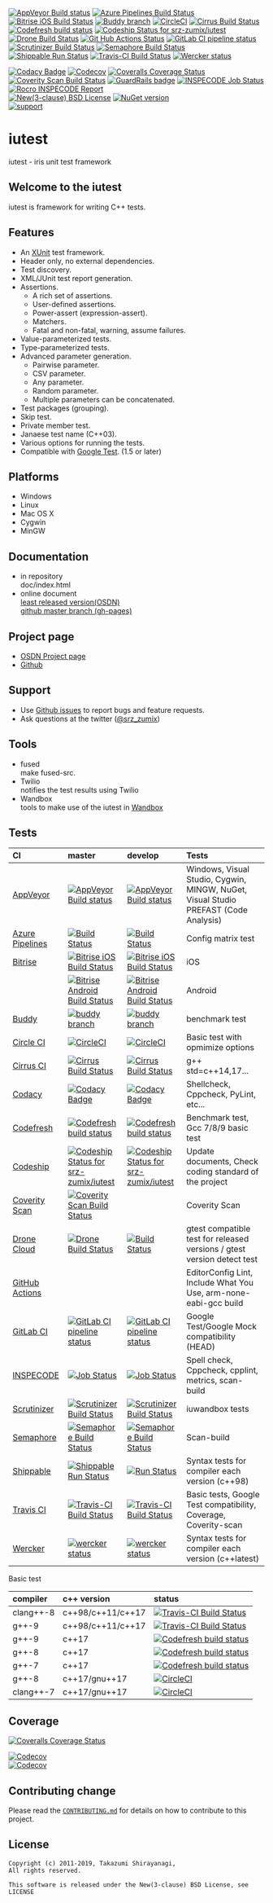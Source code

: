 [![AppVeyor Build status](https://ci.appveyor.com/api/projects/status/2gdmgo8ce8m0iy0e/branch/master?svg=true)](https://ci.appveyor.com/project/srz-zumix/iutest/branch/master)
[![Azure Pipelines Build Status](https://dev.azure.com/srz-zumix/iutest/_apis/build/status/srz-zumix.iutest?branchName=master)](https://dev.azure.com/srz-zumix/iutest/_build/latest?definitionId=4)
[![Bitrise iOS Build Status](https://app.bitrise.io/app/6903498632e89465/status.svg?token=siumhVNY6p6lklSZF6xGNA&branch=master)](https://app.bitrise.io/app/6903498632e89465?referrer=a9c0b9baf7536067)
[![Buddy branch](https://app.buddy.works/zumixcpp/iutest/repository/branch/master/badge.svg?token=5e58135ab4831252209e7b1fe75bfe9de669b0dc7e95ed4316eebad2187d59a0 "buddy branch")](https://app.buddy.works/zumixcpp/iutest/repository/branch/master)
[![CircleCI](https://circleci.com/gh/srz-zumix/iutest/tree/master.svg?style=svg)](https://circleci.com/gh/srz-zumix/iutest/tree/master)
[![Cirrus Build Status](https://api.cirrus-ci.com/github/srz-zumix/iutest.svg?branch=master)](https://cirrus-ci.com/github/srz-zumix/iutest/master)
[![Codefresh build status]( https://g.codefresh.io/api/badges/pipeline/srz-zumix/srz-zumix%2Fiutest%2Fiutest_unittest?branch=master&type=cf-2)]( https://g.codefresh.io/pipelines/iutest_unittest/builds?repoOwner=srz-zumix&repoName=iutest&serviceName=srz-zumix%2Fiutest&filter=trigger:build~Build;branch:master;pipeline:58a933be9d1bd40100495882~iutest_unittest)
[![Codeship Status for srz-zumix/iutest](https://codeship.com/projects/5bc87030-5b41-0133-6000-4242aa07dce3/status?branch=master)](https://codeship.com/projects/110695)
[![Drone Build Status](https://cloud.drone.io/api/badges/srz-zumix/iutest/status.svg?branch=master)](https://cloud.drone.io/srz-zumix/iutest)
[![Git Hub Actions Status](https://wdp9fww0r9.execute-api.us-west-2.amazonaws.com/production/badge/srz-zumix/iutest)](https://github.com/srz-zumix/iutest/actions)
[![GitLab CI pipeline status](https://gitlab.com/srz-zumix/iutest-test/badges/master/pipeline.svg)](https://gitlab.com/srz-zumix/iutest-test/commits/master)
[![Scrutinizer Build Status](https://scrutinizer-ci.com/g/srz-zumix/iutest/badges/build.png?b=master)](https://scrutinizer-ci.com/g/srz-zumix/iutest/build-status/master)
[![Semaphore Build Status](https://semaphoreci.com/api/v1/srz_zumix/iutest/branches/master/badge.svg)](https://semaphoreci.com/srz_zumix/iutest)
[![Shippable Run Status](https://api.shippable.com/projects/541904d2ac22859af743f867/badge?branch=master)](https://app.shippable.com/github/srz-zumix/iutest)
[![Travis-CI Build Status](https://travis-ci.com/srz-zumix/iutest.svg?branch=master)](https://travis-ci.com/srz-zumix/iutest)
[![Wercker status](https://app.wercker.com/status/d385156052aa4118a7f24affe4a8f851/s/master "wercker status")](https://app.wercker.com/project/bykey/d385156052aa4118a7f24affe4a8f851)  
  
[![Codacy Badge](https://api.codacy.com/project/badge/Grade/e6407b63c9c844d080ed71c7707bded9?branch=master)](https://www.codacy.com/app/srz-zumix/iutest?utm_source=github.com&amp;utm_medium=referral&amp;utm_content=srz-zumix/iutest&amp;utm_campaign=Badge_Grade)
[![Codecov](https://codecov.io/gh/srz-zumix/iutest/branch/master/graph/badge.svg)](https://codecov.io/gh/srz-zumix/iutest)
[![Coveralls Coverage Status](https://coveralls.io/repos/github/srz-zumix/iutest/badge.svg?branch=master)](https://coveralls.io/github/srz-zumix/iutest?branch=master)
[![Coverity Scan Build Status](https://scan.coverity.com/projects/1316/badge.svg)](https://scan.coverity.com/projects/srz-zumix-iutest)
[![GuardRails badge](https://badges.guardrails.io/srz-zumix/iutest.svg?token=fe1bb5ca5f743800d26e4d2b7282c5b316df83c0b228048f4192510bdd7280f0)](https://dashboard.guardrails.io/default/gh/srz-zumix/iutest)
[![INSPECODE Job Status](https://inspecode.rocro.com/badges/github.com/srz-zumix/iutest/status?token=wt0KUnRUG1-Ul2mLrg8ComR1RznZV3VoXecBJHW0EIk&branch=master)](https://inspecode.rocro.com/jobs/github.com/srz-zumix/iutest/latest?completed=true&branch=master)
[![Rocro INSPECODE Report](https://inspecode.rocro.com/badges/github.com/srz-zumix/iutest/report?token=wt0KUnRUG1-Ul2mLrg8ComR1RznZV3VoXecBJHW0EIk&branch=master)](https://inspecode.rocro.com/reports/github.com/srz-zumix/iutest/branch/master/summary)  
[![New(3-clause) BSD License](https://img.shields.io/badge/license-New_BSD-blue.svg)](http://opensource.org/licenses/BSD-3-Clause)
[![NuGet version](https://badge.fury.io/nu/iutest.svg)](https://badge.fury.io/nu/iutest)  
[![support](https://img.shields.io/badge/%24-support-orange.svg)](http://amzn.asia/6fNxDZU)

iutest
==========

iutest - iris unit test framework

Welcome to the iutest
--------------------------------------------------

iutest is framework for writing C++ tests.

Features
--------------------------------------------------

* An [XUnit](https://en.wikipedia.org/wiki/XUnit) test framework.
* Header only, no external dependencies.
* Test discovery.
* XML/JUnit test report generation.
* Assertions.
  + A rich set of assertions.
  + User-defined assertions.
  + Power-assert (expression-assert).
  + Matchers.
  + Fatal and non-fatal, warning, assume failures.
* Value-parameterized tests.
* Type-parameterized tests.
* Advanced parameter generation.
  + Pairwise parameter.
  + CSV parameter.
  + Any parameter.
  + Random parameter.
  + Multiple parameters can be concatenated.
* Test packages (grouping).
* Skip test.
* Private member test.
* Janaese test name (C++03). 
* Various options for running the tests.
* Compatible with [Google Test](https://github.com/google/googletest). (1.5 or later)

Platforms
--------------------------------------------------

* Windows
* Linux
* Mac OS X
* Cygwin
* MinGW

Documentation
--------------------------------------------------

* in repository  
  doc/index.html  
* online document  
  [least released version(OSDN)](http://iutest.osdn.jp/doc/index.html)  
  [github master branch (gh-pages)](http://srz-zumix.github.io/iutest/)  

Project page
--------------------------------------------------

* [OSDN Project page](http://iutest.osdn.jp/)  
* [Github](https://github.com/srz-zumix/iutest)  

Support
--------------------------------------------------

* Use [Github issues](https://github.com/srz-zumix/iutest/issues) to report bugs and feature requests.
* Ask questions at the twitter ([@srz_zumix](https://twitter.com/srz_zumix))

Tools
--------------------------------------------------

* fused  
  make fused-src.
* Twilio  
  notifies the test results using Twilio
* Wandbox  
  tools to make use of the iutest in [Wandbox](https://wandbox.org/)

Tests
--------------------------------------------------

|CI|master|develop|Tests|
|:--|:--|:--|:--|
|[AppVeyor](https://www.appveyor.com/)|[![AppVeyor Build status](https://ci.appveyor.com/api/projects/status/2gdmgo8ce8m0iy0e/branch/master?svg=true)](https://ci.appveyor.com/project/srz-zumix/iutest/branch/master)|[![AppVeyor Build status](https://ci.appveyor.com/api/projects/status/2gdmgo8ce8m0iy0e/branch/develop?svg=true)](https://ci.appveyor.com/project/srz-zumix/iutest/branch/develop)|Windows, Visual Studio, Cygwin, MINGW, NuGet, Visual Studio PREFAST (Code Analysis)|
|[Azure Pipelines](https://dev.azure.com)|[![Build Status](https://dev.azure.com/srz-zumix/iutest/_apis/build/status/srz-zumix.iutest?branchName=master)](https://dev.azure.com/srz-zumix/iutest/_build/latest?definitionId=4)|[![Build Status](https://dev.azure.com/srz-zumix/iutest/_apis/build/status/srz-zumix.iutest?branchName=develop)](https://dev.azure.com/srz-zumix/iutest/_build/latest?definitionId=4)|Config matrix test|
|[Bitrise](https://www.bitrise.io/?referrer=a9c0b9baf7536067)|[![Bitrise iOS Build Status](https://app.bitrise.io/app/6903498632e89465/status.svg?token=siumhVNY6p6lklSZF6xGNA&branch=master)](https://app.bitrise.io/app/6903498632e89465?referrer=a9c0b9baf7536067)|[![Bitrise iOS Build Status](https://app.bitrise.io/app/6903498632e89465/status.svg?token=siumhVNY6p6lklSZF6xGNA&branch=develop)](https://app.bitrise.io/app/6903498632e89465?referrer=a9c0b9baf7536067)|iOS|
|           |[![Bitrise Android Build Status](https://app.bitrise.io/app/f6bc69af3f6e2838/status.svg?token=eqd9m0stwgXuEff2FeLRQA&branch=master)](https://app.bitrise.io/app/f6bc69af3f6e2838?referrer=a9c0b9baf7536067)|[![Bitrise Android Build Status](https://app.bitrise.io/app/f6bc69af3f6e2838/status.svg?token=eqd9m0stwgXuEff2FeLRQA&branch=develop)](https://app.bitrise.io/app/f6bc69af3f6e2838?referrer=a9c0b9baf7536067)|Android|
|[Buddy](https://buddy.works/)|[![buddy branch](https://app.buddy.works/zumixcpp/iutest/repository/branch/master/badge.svg?token=5e58135ab4831252209e7b1fe75bfe9de669b0dc7e95ed4316eebad2187d59a0 "buddy branch")](https://app.buddy.works/zumixcpp/iutest/repository/branch/master)|[![buddy branch](https://app.buddy.works/zumixcpp/iutest/repository/branch/develop/badge.svg?token=5e58135ab4831252209e7b1fe75bfe9de669b0dc7e95ed4316eebad2187d59a0 "buddy branch")](https://app.buddy.works/zumixcpp/iutest/repository/branch/develop)|benchmark test|
|[Circle CI](https://circleci.com/)|[![CircleCI](https://circleci.com/gh/srz-zumix/iutest/tree/master.svg?style=svg)](https://circleci.com/gh/srz-zumix/iutest/tree/master)|[![CircleCI](https://circleci.com/gh/srz-zumix/iutest/tree/develop.svg?style=svg)](https://circleci.com/gh/srz-zumix/iutest/tree/develop)|Basic test with opmimize options|
|[Cirrus CI](https://cirrus-ci.org/)|[![Cirrus Build Status](https://api.cirrus-ci.com/github/srz-zumix/iutest.svg?branch=master)](https://cirrus-ci.com/github/srz-zumix/iutest/master)|[![Cirrus Build Status](https://api.cirrus-ci.com/github/srz-zumix/iutest.svg?branch=develop)](https://cirrus-ci.com/github/srz-zumix/iutest/develop)|g++ std=c++14,17...|
|[Codacy](https://www.codacy.com/)|[![Codacy Badge](https://api.codacy.com/project/badge/Grade/e6407b63c9c844d080ed71c7707bded9?branch=master)](https://www.codacy.com/app/srz-zumix/iutest?utm_source=github.com&amp;utm_medium=referral&amp;utm_content=srz-zumix/iutest&amp;utm_campaign=Badge_Grade)|[![Codacy Badge](https://api.codacy.com/project/badge/Grade/e6407b63c9c844d080ed71c7707bded9?branch=develop)](https://www.codacy.com/app/srz-zumix/iutest?utm_source=github.com&amp;utm_medium=referral&amp;utm_content=srz-zumix/iutest&amp;utm_campaign=Badge_Grade)|Shellcheck, Cppcheck, PyLint, etc...|
|[Codefresh](https://codefresh.io/)|[![Codefresh build status]( https://g.codefresh.io/api/badges/pipeline/srz-zumix/srz-zumix%2Fiutest%2Fiutest_unittest?branch=master&type=cf-1)]( https://g.codefresh.io/pipelines/iutest_unittest/builds?repoOwner=srz-zumix&repoName=iutest&serviceName=srz-zumix%2Fiutest&filter=trigger:build~Build;branch:master;pipeline:58a933be9d1bd40100495882~iutest_unittest)|[![Codefresh build status]( https://g.codefresh.io/api/badges/pipeline/srz-zumix/srz-zumix%2Fiutest%2Fiutest_unittest?branch=develop&type=cf-1)]( https://g.codefresh.io/pipelines/iutest_unittest/builds?repoOwner=srz-zumix&repoName=iutest&serviceName=srz-zumix%2Fiutest&filter=trigger:build~Build;branch:develop;pipeline:58a933be9d1bd40100495882~iutest_unittest)|Benchmark test, Gcc 7/8/9 basic test|
|[Codeship](https://codeship.com/)|[![Codeship Status for srz-zumix/iutest](https://app.codeship.com/projects/5bc87030-5b41-0133-6000-4242aa07dce3/status?branch=master)](https://app.codeship.com/projects/110695)|[![Codeship Status for srz-zumix/iutest](https://app.codeship.com/projects/5bc87030-5b41-0133-6000-4242aa07dce3/status?branch=develop)](https://app.codeship.com/projects/110695)|Update documents, Check coding standard of the project|
|[Coverity Scan](https://scan.coverity.com)|[![Coverity Scan Build Status](https://scan.coverity.com/projects/1316/badge.svg)](https://scan.coverity.com/projects/srz-zumix-iutest)||Coverity Scan|
|[Drone Cloud](https://cloud.drone.io)|[![Drone Build Status](https://cloud.drone.io/api/badges/srz-zumix/iutest/status.svg?branch=master)](https://cloud.drone.io/srz-zumix/iutest)|[![Build Status](https://cloud.drone.io/api/badges/srz-zumix/iutest/status.svg?branch=develop)](https://cloud.drone.io/srz-zumix/iutest)|gtest compatible test for released versions / gtest version detect test|
|[GitHub Actions](https://github.com/srz-zumix/iutest/actions)|||EditorConfig Lint, Include What You Use, arm-none-eabi-gcc build|
|[GitLab CI](https://about.gitlab.com/product/continuous-integration/)|[![GitLab CI pipeline status](https://gitlab.com/srz-zumix/iutest-test/badges/master/pipeline.svg)](https://gitlab.com/srz-zumix/iutest-test/commits/master)|[![GitLab CI pipeline status](https://gitlab.com/srz-zumix/iutest-test/badges/develop/pipeline.svg)](https://gitlab.com/srz-zumix/iutest-test/commits/develop)|Google Test/Google Mock compatibility (HEAD)|
|[INSPECODE](https://rocro.com/)|[![Job Status](https://inspecode.rocro.com/badges/github.com/srz-zumix/iutest/status?token=wt0KUnRUG1-Ul2mLrg8ComR1RznZV3VoXecBJHW0EIk&branch=master)](https://inspecode.rocro.com/jobs/github.com/srz-zumix/iutest/latest?completed=true&branch=master)|[![Job Status](https://inspecode.rocro.com/badges/github.com/srz-zumix/iutest/status?token=wt0KUnRUG1-Ul2mLrg8ComR1RznZV3VoXecBJHW0EIk&branch=develop)](https://inspecode.rocro.com/jobs/github.com/srz-zumix/iutest/latest?completed=true&branch=develop)|Spell check, Cppcheck, cpplint, metrics, scan-build|
|[Scrutinizer](https://scrutinizer-ci.com/)|[![Scrutinizer Build Status](https://scrutinizer-ci.com/g/srz-zumix/iutest/badges/build.png?b=master)](https://scrutinizer-ci.com/g/srz-zumix/iutest/build-status/master)|[![Scrutinizer Build Status](https://scrutinizer-ci.com/g/srz-zumix/iutest/badges/build.png?b=develop)](https://scrutinizer-ci.com/g/srz-zumix/iutest/build-status/develop)|iuwandbox tests|
|[Semaphore](https://semaphoreci.com/)|[![Semaphore Build Status](https://semaphoreci.com/api/v1/srz_zumix/iutest/branches/master/badge.svg)](https://semaphoreci.com/srz_zumix/iutest)|[![Semaphore Build Status](https://semaphoreci.com/api/v1/srz_zumix/iutest/branches/develop/badge.svg)](https://semaphoreci.com/srz_zumix/iutest)|Scan-build|
|[Shippable](http://shippable.com/)|[![Shippable Run Status](https://api.shippable.com/projects/541904d2ac22859af743f867/badge?branch=master)](https://app.shippable.com/github/srz-zumix/iutest)|[![Run Status](https://api.shippable.com/projects/541904d2ac22859af743f867/badge?branch=develop)](https://app.shippable.com/github/srz-zumix/iutest)|Syntax tests for compiler each version (c++98)|
|[Travis CI](https://travis-ci.com/)|[![Travis-CI Build Status](https://travis-ci.com/srz-zumix/iutest.svg?branch=master)](https://travis-ci.com/srz-zumix/iutest)|[![Travis-CI Build Status](https://travis-ci.com/srz-zumix/iutest.svg?branch=develop)](https://travis-ci.com/srz-zumix/iutest)|Basic tests, Google Test compatibility, Coverage, Coverity-scan|
|[Wercker](http://www.wercker.com/)|[![wercker status](https://app.wercker.com/status/d385156052aa4118a7f24affe4a8f851/s/master "wercker status")](https://app.wercker.com/project/byKey/d385156052aa4118a7f24affe4a8f851)|[![wercker status](https://app.wercker.com/status/d385156052aa4118a7f24affe4a8f851/s/develop "wercker status")](https://app.wercker.com/project/byKey/d385156052aa4118a7f24affe4a8f851)|Syntax tests for compiler each version (c++latest)|

Basic test

|compiler|c++ version|status|
|:--|:--|:--|
|clang++-8|c++98/c++11/c++17|[![Travis-CI Build Status](https://travis-ci.com/srz-zumix/iutest.svg?branch=master)](https://travis-ci.com/srz-zumix/iutest)|
|g++-9|c++98/c++11/c++17|[![Travis-CI Build Status](https://travis-ci.com/srz-zumix/iutest.svg?branch=master)](https://travis-ci.com/srz-zumix/iutest)|
|g++-9|c++17|[![Codefresh build status]( https://g.codefresh.io/api/badges/pipeline/srz-zumix/srz-zumix%2Fiutest%2Fiutest_unittest?branch=master&type=cf-1)]( https://g.codefresh.io/pipelines/iutest_unittest/builds?repoOwner=srz-zumix&repoName=iutest&serviceName=srz-zumix%2Fiutest&filter=trigger:build~Build;branch:master;pipeline:58a933be9d1bd40100495882~iutest_unittest)|
|g++-8|c++17|[![Codefresh build status]( https://g.codefresh.io/api/badges/pipeline/srz-zumix/srz-zumix%2Fiutest%2Fiutest_unittest?branch=master&type=cf-1)]( https://g.codefresh.io/pipelines/iutest_unittest/builds?repoOwner=srz-zumix&repoName=iutest&serviceName=srz-zumix%2Fiutest&filter=trigger:build~Build;branch:master;pipeline:58a933be9d1bd40100495882~iutest_unittest)|
|g++-7|c++17|[![Codefresh build status]( https://g.codefresh.io/api/badges/pipeline/srz-zumix/srz-zumix%2Fiutest%2Fiutest_unittest?branch=master&type=cf-1)]( https://g.codefresh.io/pipelines/iutest_unittest/builds?repoOwner=srz-zumix&repoName=iutest&serviceName=srz-zumix%2Fiutest&filter=trigger:build~Build;branch:master;pipeline:58a933be9d1bd40100495882~iutest_unittest)|
|g++-8|c++17/gnu++17|[![CircleCI](https://circleci.com/gh/srz-zumix/iutest/tree/master.svg?style=svg)](https://circleci.com/gh/srz-zumix/iutest/tree/master)|
|clang++-7|c++17/gnu++17|[![CircleCI](https://circleci.com/gh/srz-zumix/iutest/tree/master.svg?style=svg)](https://circleci.com/gh/srz-zumix/iutest/tree/master)|


Coverage
--------------------------------------------------

[![Coveralls Coverage Status](https://coveralls.io/repos/github/srz-zumix/iutest/badge.svg?branch=master)](https://coveralls.io/github/srz-zumix/iutest?branch=master)  


[![Codecov](https://codecov.io/gh/srz-zumix/iutest/branch/master/graph/badge.svg)](https://codecov.io/gh/srz-zumix/iutest)  
[![Codecov](https://codecov.io/gh/srz-zumix/iutest/branch/master/graphs/icicle.svg)](https://codecov.io/gh/srz-zumix/iutest)  

Contributing change
--------------------------------------------------

Please read the [`CONTRIBUTING.md`](CONTRIBUTING.md) for details on how to contribute to this project.

License
--------------------------------------------------

    Copyright (c) 2011-2019, Takazumi Shirayanagi,
    All rights reserved.

    This software is released under the New(3-clause) BSD License, see LICENSE
